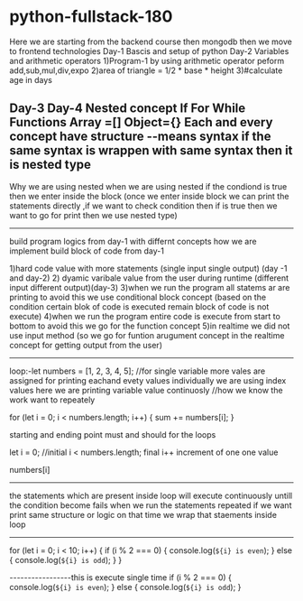 # python-fullstack-180
Here we are starting from the backend course then mongodb then we move to frontend technologies
Day-1 Bascis and setup of python
Day-2 Variables and arithmetic operators
      1)Program-1 by using arithmetic operator peform add,sub,mul,div,expo
      2)area of triangle = 1/2 * base * height
      3)#calculate age in days

Day-3
Day-4 Nested concept
      If
      For
      While
      Functions
      Array =[] 
      Object={}
      Each and every concept have structure --means syntax
      if the same syntax is wrappen with same syntax then it is nested type
-------
Why we are using nested when we are using nested
if the condiond is true then we enter inside the block (once we enter inside block we can print the statements directly ,if we want to check condition then if is true then we want to go for print then we use nested type)


--------------------------------------------
build program logics from day-1 with differnt concepts
how we are implement build block of code from day-1

1)hard code value with more statements (single input single output) (day -1 and day-2)
2) dyamic varibale value from the user during runtime (different input different output)(day-3)
3)when we run the program all statems ar are printing to avoid this we use conditional block concept (based on the condition certain blok of code is executed remain block of code is not execute)
4)when we run the program entire code is execute from start to bottom  to avoid this we go for the function concept
5)in realtime we did not use input method (so we go for funtion arugument concept in the realtime concept for getting output from the user)

----------------
loop:-let numbers = [1, 2, 3, 4, 5]; //for single variable more vales are assigned for printing eachand evety values individually we are using index values
here we are printing variable value continuosly 
//how we know the work want to repeately

for (let i = 0; i < numbers.length; i++) {
  sum += numbers[i];
}

starting and ending point must and should for the loops

let i = 0; //initial
 i < numbers.length; final
 i++ increment of one one value

numbers[i]

----------------
the statements which are present inside loop will execute continuously untill the condition become fails
when we run the statements repeated 
if we want print same structure or logic on that time we wrap that staements inside loop

---------------
for (let i = 0; i < 10; i++) {
  if (i % 2 === 0) {
    console.log(`${i} is even`);
  } else {
    console.log(`${i} is odd`);
  }
}

-----------------this is execute single time
if (i % 2 === 0) {
    console.log(`${i} is even`);
  } else {
    console.log(`${i} is odd`);
  }







